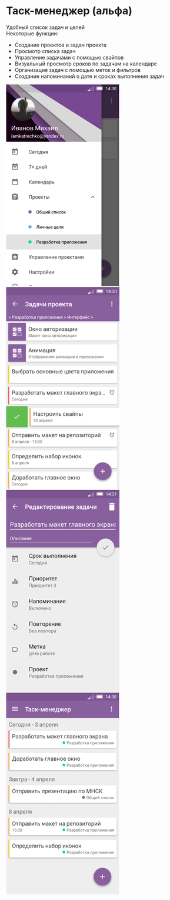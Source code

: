 # Таск-менеджер (альфа)
Удобный список задач и целей</br>
Некоторые функции:
* Создание проектов и задач проекта
* Просмотр списка задач
* Управление задачами с помощью свайпов
* Визуальный просмотр сроков по задачам на календаре
* Организация задач с помощью меток и фильтров
* Создание напоминаний о дате и сроках выполнения задач

<img src="https://github.com/iamkatrechko/ProjectManager/blob/master/raw/1.png">
<img src="https://github.com/iamkatrechko/ProjectManager/blob/master/raw/2.png">
<img src="https://github.com/iamkatrechko/ProjectManager/blob/master/raw/3.png">
<img src="https://github.com/iamkatrechko/ProjectManager/blob/master/raw/4.png">

